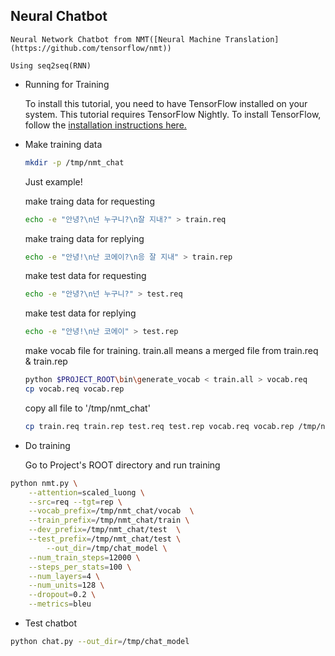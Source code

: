 ## Neural Chatbot

    Neural Network Chatbot from NMT([Neural Machine Translation](https://github.com/tensorflow/nmt))
    
    Using seq2seq(RNN) 

* Running for Training

    To install this tutorial, you need to have TensorFlow installed on your system. This tutorial requires TensorFlow Nightly. To install TensorFlow, follow the [installation instructions here.](https://www.tensorflow.org/install/)

* Make training data

    ```bash
    mkdir -p /tmp/nmt_chat
    ```
    
    Just example!

    make traing data for requesting
    ``` bash
    echo -e "안녕?\n넌 누구니?\n잘 지내?" > train.req
    ```

    make traing data for replying
    ```bash
    echo -e "안녕!\n난 코에이?\n응 잘 지내" > train.rep
    ```

    make test data for requesting
    ```bash
    echo -e "안녕?\n넌 누구니?" > test.req
    ```
    
    make test data for replying
    ```bash
    echo -e "안녕!\n난 코에이" > test.rep
    ```

    make vocab file for training. train.all means a merged file from train.req & train.rep
    ```bash
    python $PROJECT_ROOT\bin\generate_vocab < train.all > vocab.req
    cp vocab.req vocab.rep
    ```

    copy all file to '/tmp/nmt_chat'
    ```bash
    cp train.req train.rep test.req test.rep vocab.req vocab.rep /tmp/nmt_chat
    ```
    
* Do training

    Go to Project's ROOT directory and run training 
    
```bash
python nmt.py \
    --attention=scaled_luong \
    --src=req --tgt=rep \
    --vocab_prefix=/tmp/nmt_chat/vocab  \
    --train_prefix=/tmp/nmt_chat/train \
    --dev_prefix=/tmp/nmt_chat/test  \
    --test_prefix=/tmp/nmt_chat/test \
        --out_dir=/tmp/chat_model \
    --num_train_steps=12000 \
    --steps_per_stats=100 \
    --num_layers=4 \
    --num_units=128 \
    --dropout=0.2 \
    --metrics=bleu
```

* Test chatbot

```bash
python chat.py --out_dir=/tmp/chat_model
```

